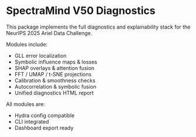 # SpectraMind V50 Diagnostics

This package implements the full diagnostics and explainability stack
for the NeurIPS 2025 Ariel Data Challenge.

Modules include:
- GLL error localization
- Symbolic influence maps & losses
- SHAP overlays & attention fusion
- FFT / UMAP / t-SNE projections
- Calibration & smoothness checks
- Autocorrelation & symbolic fusion
- Unified diagnostics HTML report

All modules are:
- Hydra config compatible
- CLI integrated
- Dashboard export ready
